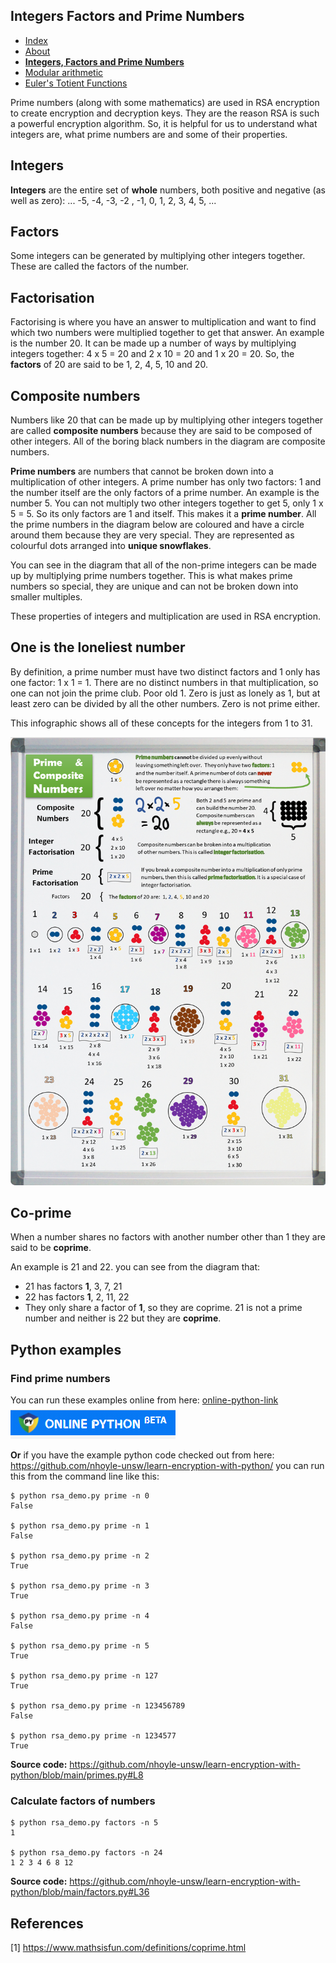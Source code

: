 ## Integers Factors and Prime Numbers

<nav>
  <ul>
    <li><a href="./index">Index</a></li>
    <li><a href="./About">About</a></li>
    <!-- <li><a href="./What-is-cryptography">What is cryptography</a></li> -->
    <li><a href="./Integer-Factors-and-Prime-Numbers"><strong>Integers, Factors and Prime Numbers</strong></a></li>
    <li><a href="./Modular-arithmetic">Modular arithmetic</a></li>
    <li><a href="./Euler's-Totient-Function">Euler's Totient Functions</a></li>
  </ul>
</nav>

Prime numbers (along with some mathematics) are used in RSA encryption to create encryption and decryption keys. They are the reason RSA is such a powerful encryption algorithm. So, it is helpful for us to understand what integers are, what prime numbers are and some of their properties.

## Integers

**Integers** are the entire set of **whole** numbers, both positive and negative (as well as zero): ... -5, -4, -3, -2 , -1, 0, 1, 2, 3, 4, 5, ...

## Factors

Some integers can be generated by multiplying other integers together. These are called the factors of the number.

## Factorisation

Factorising is where you have an answer to multiplication and want to find which two numbers were multiplied together to get that answer. An example is the number 20. It can be made up a number of ways by multiplying integers together: 4 x 5 = 20 and 2 x 10 = 20 and 1 x 20 = 20. So, the **factors** of 20 are said to be 1, 2, 4, 5, 10 and 20.

## Composite numbers

Numbers like 20 that can be made up by multiplying other integers together are called **composite numbers** because they are said to be composed of other integers. All of the boring black numbers in the diagram are composite numbers.

**Prime numbers** are numbers that cannot be broken down into a multiplication of other integers. A prime number has only two factors: 1 and the number itself are the only factors of a prime number. An example is the number 5. You can not multiply two other integers together to get 5, only 1 x 5 = 5. So its only factors are 1 and itself. This makes it a **prime number**. All the prime numbers in the diagram below are coloured and have a circle around them because they are very special. They are represented as colourful dots arranged into **unique snowflakes**.

You can see in the diagram that all of the non-prime integers can be made up by multiplying prime numbers together. This is what makes prime numbers so special, they are unique and can not be broken down into smaller multiples.

These properties of integers and multiplication are used in RSA encryption.

## One is the loneliest number

By definition, a prime number must have two distinct factors and 1 only has one factor: 1 x 1 = 1. There are no distinct numbers in that multiplication, so one can not join the prime club. Poor old 1. Zero is just as lonely as 1, but at least zero can be divided by all the other numbers. Zero is not prime either.

This infographic shows all of these concepts for the integers from 1 to 31.

![Integers, Factoring and Prime Numbers](./images/prime-factors.png)

## Co-prime
When a number shares no factors with another number other than 1 they are said to be **coprime**.

An example is 21 and 22. you can see from the diagram that:
* 21 has factors **1**, 3, 7, 21
* 22 has factors **1**, 2, 11, 22
* They only share a factor of **1**, so they are coprime.
21 is not a prime number and neither is 22 but they are **coprime**.

## Python examples

### Find prime numbers
You can run these examples online from here: [online-python-link]  
[![online-python][online-python-image]][online-python-link]  

[online-python-link]: https://www.online-python.com/SZCBYGAke8
[online-python-image]: ./images/online-python.png
[how-to-link-with-an-image]: https://meta.stackexchange.com/questions/2133/whats-the-recommended-syntax-for-an-image-with-a-link

**Or** if you have the example python code checked out from here: https://github.com/nhoyle-unsw/learn-encryption-with-python/ you can run this from the command line like this:

```console
$ python rsa_demo.py prime -n 0
False

$ python rsa_demo.py prime -n 1
False

$ python rsa_demo.py prime -n 2
True

$ python rsa_demo.py prime -n 3
True

$ python rsa_demo.py prime -n 4
False

$ python rsa_demo.py prime -n 5
True

$ python rsa_demo.py prime -n 127
True

$ python rsa_demo.py prime -n 123456789
False

$ python rsa_demo.py prime -n 1234577  
True

```

**Source code:** https://github.com/nhoyle-unsw/learn-encryption-with-python/blob/main/primes.py#L8

### Calculate factors of numbers

```console
$ python rsa_demo.py factors -n 5
1

$ python rsa_demo.py factors -n 24
1 2 3 4 6 8 12 
```
**Source code:** https://github.com/nhoyle-unsw/learn-encryption-with-python/blob/main/factors.py#L36

## References
[1] https://www.mathsisfun.com/definitions/coprime.html
